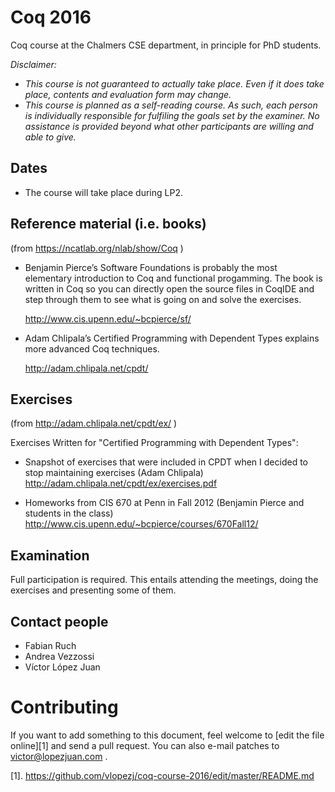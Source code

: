 # Coq 2016

Coq course at the Chalmers CSE department, in principle for PhD students.

*Disclaimer:*
- *This course is not guaranteed to actually take place. Even if it does take place, contents and evaluation form may change.*
- *This course is planned as a self-reading course. As such, each person is individually responsible for fulfiling the goals set by the examiner. No assistance is provided beyond what other participants are willing and able to give.*

## Dates

+ The course will take place during LP2.

## Reference material (i.e. books)

(from https://ncatlab.org/nlab/show/Coq )

+ Benjamin Pierce’s Software Foundations is probably the most elementary introduction to Coq and functional progamming. The book is written in Coq so you can directly open the source files in CoqIDE and step through them to see what is going on and solve the exercises.
  
  http://www.cis.upenn.edu/~bcpierce/sf/

+ Adam Chlipala’s Certified Programming with Dependent Types explains more advanced Coq    techniques.

  http://adam.chlipala.net/cpdt/

## Exercises

(from http://adam.chlipala.net/cpdt/ex/ )

Exercises Written for "Certified Programming with Dependent Types":

+ Snapshot of exercises that were included in CPDT when I decided to stop maintaining exercises (Adam Chlipala)
  http://adam.chlipala.net/cpdt/ex/exercises.pdf
  
+ Homeworks from CIS 670 at Penn in Fall 2012 (Benjamin Pierce and students in the class)
  http://www.cis.upenn.edu/~bcpierce/courses/670Fall12/
  

## Examination

Full participation is required. This entails attending the meetings, doing the exercises and presenting some of them. 

## Contact people

+ Fabian Ruch
+ Andrea Vezzossi 
+ Víctor López Juan

# Contributing

If you want to add something to this document, feel welcome to [edit the file online][1] and send a pull request.
You can also e-mail patches to <victor@lopezjuan.com> .

[1]. https://github.com/vlopezj/coq-course-2016/edit/master/README.md



